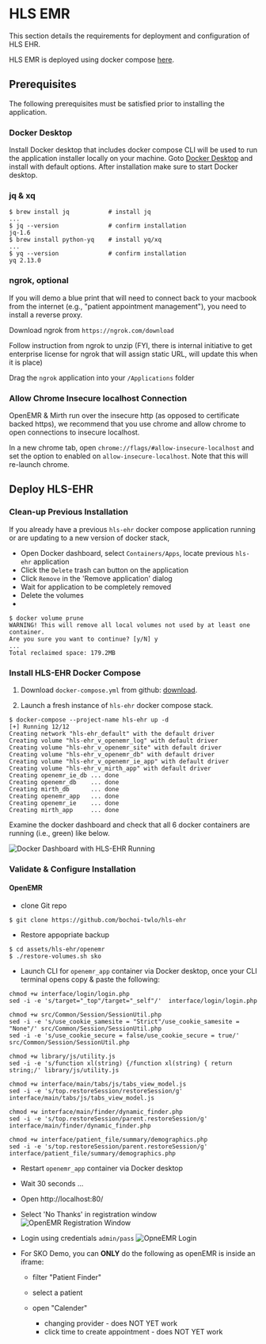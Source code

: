 # HLS EMR 

This section details the requirements for deployment and configuration of HLS EHR.

HLS EMR is deployed using docker compose [here](https://github.com/bochoi-twlo/hls-ehr/blob/main/assets/hls-ehr/docker-compose.yml).



## Prerequisites

The following prerequisites must be satisfied prior to installing the application.

### Docker Desktop

Install Docker desktop that includes docker compose CLI will be used to run the application installer locally on your machine.
Goto [Docker Desktop](https://www.docker.com/products/docker-desktop) and install with default options.
After installation make sure to start Docker desktop.

### jq & xq

```shell
$ brew install jq           # install jq
...
$ jq --version              # confirm installation
jq-1.6
$ brew install python-yq    # install yq/xq
...
$ yq --version              # confirm installation
yq 2.13.0
```

### ngrok, optional

If you will demo a blue print that will need to connect back to your macbook from the internet (e.g., "patient appointment management"), you need to install a reverse proxy.

Download ngrok from `https://ngrok.com/download`

Follow instruction from ngrok to unzip (FYI, there is internal initiative to get enterprise license for ngrok that will assign static URL, will update this when it is place)

Drag the `ngrok` application into your `/Applications` folder

### Allow Chrome Insecure localhost Connection

OpenEMR & Mirth run over the insecure http (as opposed to certificate backed https), we recommend that you use chrome and allow chrome to open connections to insecure localhost.

In a new chrome tab, open `chrome://flags/#allow-insecure-localhost` and set the option to enabled on `allow-insecure-localhost`.
Note that this will re-launch chrome.



## Deploy HLS-EHR

### Clean-up Previous Installation
If you already have a previous `hls-ehr` docker compose application running or are updating to a new version of docker stack,

- Open Docker dashboard, select `Containers/Apps`, locate previous `hls-ehr` application
- Click the `Delete` trash can button on the application
- Click `Remove` in the 'Remove application' dialog
- Wait for application to be completely removed
- Delete the volumes
- 
```shell
$ docker volume prune
WARNING! This will remove all local volumes not used by at least one container.
Are you sure you want to continue? [y/N] y
...
Total reclaimed space: 179.2MB
```

### Install HLS-EHR Docker Compose

1. Download `docker-compose.yml` from github: 
[download](https://raw.githubusercontent.com/bochoi-twlo/hls-ehr/main/assets/hls-ehr/docker-compose.yml).

2. Launch a fresh instance of `hls-ehr` docker compose stack.

```shell
$ docker-compose --project-name hls-ehr up -d
[+] Running 12/12
Creating network "hls-ehr_default" with the default driver
Creating volume "hls-ehr_v_openemr_log" with default driver
Creating volume "hls-ehr_v_openemr_site" with default driver
Creating volume "hls-ehr_v_openemr_db" with default driver
Creating volume "hls-ehr_v_openemr_ie_app" with default driver
Creating volume "hls-ehr_v_mirth_app" with default driver
Creating openemr_ie_db ... done
Creating openemr_db    ... done
Creating mirth_db      ... done
Creating openemr_app   ... done
Creating openemr_ie    ... done
Creating mirth_app     ... done
```

Examine the docker dashboard and check that all 6 docker containers are running (i.e., green) like below.

![Docker Dashboard with HLS-EHR Running](assets/hls-ehr/images/docker-dashboard.png)


### Validate & Configure Installation

#### OpenEMR

- clone Git repo
```shell
$ git clone https://github.com/bochoi-twlo/hls-ehr
```

- Restore appopriate backup
```shell
$ cd assets/hls-ehr/openemr
$ ./restore-volumes.sh sko
```

- Launch CLI for `openemr_app` container via Docker desktop, once your CLI terminal opens copy & paste the following:
```shell
chmod +w interface/login/login.php
sed -i -e 's/target="_top"/target="_self"/'  interface/login/login.php

chmod +w src/Common/Session/SessionUtil.php
sed -i -e 's/use_cookie_samesite = "Strict"/use_cookie_samesite = "None"/' src/Common/Session/SessionUtil.php
sed -i -e 's/use_cookie_secure = false/use_cookie_secure = true/' src/Common/Session/SessionUtil.php

chmod +w library/js/utility.js
sed -i -e 's/function xl(string) {/function xl(string) { return string;/' library/js/utility.js

chmod +w interface/main/tabs/js/tabs_view_model.js
sed -i -e 's/top.restoreSession/restoreSession/g' interface/main/tabs/js/tabs_view_model.js

chmod +w interface/main/finder/dynamic_finder.php
sed -i -e 's/top.restoreSession/parent.restoreSession/g' interface/main/finder/dynamic_finder.php

chmod +w interface/patient_file/summary/demographics.php
sed -i -e 's/top.restoreSession/parent.restoreSession/g' interface/patient_file/summary/demographics.php
```

- Restart `openemr_app` container via Docker desktop

- Wait 30 seconds ...

- Open http://localhost:80/

- Select 'No Thanks' in registration window ![OpenEMR Registration Window](assets/hls-ehr/images/openemr-registration.png)

- Login using credentials `admin/pass` ![OpneEMR Login](assets/hls-ehr/images/openemr-login.png)

- For SKO Demo, you can **ONLY** do the following as openEMR is inside an iframe:

  - filter "Patient Finder"
  - select a patient
  - open "Calender"

    - changing provider - does NOT YET work
    - click time to create appointment - does NOT YET work